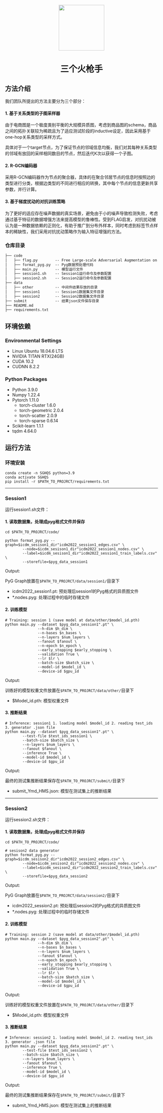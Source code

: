  <p align="center">
    <img src="https://www.hualigs.cn/image/6300e0e23c6f1.jpg" height="150">
</p>

<h1 align="center">
    三个火枪手
</h1>

## 方法介绍

我们团队所提出的方法主要分为三个部分：
#### 1. 基于关系类型的子图采样器
由于电商图是一个极度类别平衡的大规模异质图，考虑到商品图的schema，商品之间的拓扑关联较为稀疏且为了适应测试阶段的inductive设定，因此采用基于one-hop关系类型的采样方式。 

具体对于一个target节点，为了保证节点的邻域信息均衡，我们对其每种关系类型的邻域有放回的采样相同数目的节点，然后迭代K次以获得一个子图。
#### 2. R-GCN编码器
采用R-GCN编码器作为节点的聚合器，具体的在聚合邻居节点的信息时按照边的类型进行分类，根据边类型的不同进行相应的转换，其中每个节点的信息更新共享参数，并行计算。
#### 3. 基于梯度扰动的对抗训练策略
为了更好的适应存在噪声数据的真实场景，避免由于小的噪声导致检测失败，考虑通过基于特征的数据增强方法来提高模型的鲁棒性。受到FLAG启发，对抗扰动被认为是一种数据依赖的正则化，有助于推广到分布外样本，同时考虑到标签节点样本的稀缺性，我们采用对抗扰动策略作为输入特征增强的方法。


### 仓库目录
```markdown
├── code
│   ├── flag.py        -- Free Large-scale Adversarial Augmentation on Graphs
│   ├── format_pyg.py  -- Pyg数据预处理代码
│   ├── main.py        -- 模型运行文件
│   ├── session1.sh    -- Session1运行命令及参数配置
│   ├── session2.sh    -- Session2运行命令及参数配置
├── data
│   ├── other          -- 中间件结果存放的目录
│   ├── session1       -- Session1数据集文件目录
│   ├── session2       -- Session2数据集文件目录
├── submit             -- 结果json文件保存目录
├── README.md
├── requirements.txt
```

## 环境依赖

### Environmental Settings
- Linux Ubuntu 18.04.6 LTS 
- NVIDIA TITAN RTX(24GB)
- CUDA 10.2
- CUDNN 8.2.2

### Python Packages
- Python 3.9.0
- Numpy 1.22.4
- Pytorch 1.11.0
  - torch-cluster 1.6.0 
  - torch-geometric 2.0.4
  - torch-scatter 2.0.9 
  - torch-sparse 0.6.14
- Scikit-learn 1.1.1
- tqdm 4.64.0

## 运行方法

### 环境安装

```shell
conda create -n SGHQS python=3.9
conda activate SGHQS
pip install -r $PATH_TO_PROJRCT/requirements.txt
```

---
### Session1

运行session1.sh文件：

#### 1. 读取数据集，处理成pyg格式文件并保存

```shell
cd $PATH_TO_PROJRCT/code/

python format_pyg.py --graph=$icdm_sesison1_dir"icdm2022_session1_edges.csv" \
        --node=$icdm_sesison1_dir"icdm2022_session1_nodes.csv" \
        --label=$icdm_sesison1_dir"icdm2022_session1_train_labels.csv" \
        --storefile=$pyg_data_session1
```
Output:

PyG Graph放置在`$PATH_TO_PROJRCT/data/session1/`目录下

- icdm2022_session1.pt: 预处理后session1的Pyg格式的异质图文件
- *.nodes.pyg: 处理过程中的临时存储文件

#### 2. 训练模型

```shell
# Training: session 1 (save model at data/other/$model_id.pth)
python main.py --dataset $pyg_data_session1".pt" \
               --h-dim $h_dim \
               --n-bases $n_bases \
               --n-layers $num_layers \
               --fanout $fanout \
               --n-epoch $n_epoch \
               --early_stopping $early_stopping \
               --validation True \
               --lr $lr \
               --batch-size $batch_size \
               --model-id $model_id \
               --device-id $gpu_id
```
Output:

训练好的模型权重文件放置在`$PATH_TO_PROJRCT/data/other/`目录下

- $Model_id.pth: 模型权重文件

#### 3. 推断结果

```shell
# Inference: session1 1. loading model $model_id 2. reading test_ids 3. generator .json file
python main.py --dataset $pyg_data_session1".pt" \
        --test-file $test_ids_session1 \
        --batch-size $batch_size \
        --n-layers $num_layers \
        --fanout $fanout \
        --inference True \
        --model-id $model_id \
        --device-id $gpu_id
```
Output:

最终的测试集推断结果保存在`$PATH_TO_PROJRCT/submit/`目录下

- submit_Ymd_HMS.json: 模型在测试集上的推断结果

---
### Session2

运行session2.sh文件：

#### 1. 读取数据集，处理成pyg格式文件并保存

```shell
cd $PATH_TO_PROJRCT/code/

# sesison2 data generator
python format_pyg.py --graph=$icdm_sesison2_dir"icdm2022_session2_edges.csv" \
        --node=$icdm_sesison2_dir"icdm2022_session2_nodes.csv" \
        --label=$icdm_sesison2_dir"icdm2022_session2_train_labels.csv" \
        --storefile=$pyg_data_session2
```
Output:

PyG Graph放置在`$PATH_TO_PROJRCT/data/session2/`目录下

- icdm2022_session2.pt: 预处理后session2的Pyg格式的异质图文件
- *.nodes.pyg: 处理过程中的临时存储文件

#### 2. 训练模型

```shell
# Training: session 2 (save model at data/other/$model_id.pth)
python main.py --dataset $pyg_data_session2".pt" \
               --h-dim $h_dim \
               --n-bases $n_bases \
               --n-layers $num_layers \
               --fanout $fanout \
               --n-epoch $n_epoch \
               --early_stopping $early_stopping \
               --validation True \
               --lr $lr \
               --batch-size $batch_size \
               --model-id $model_id \
               --device-id $gpu_id
```
Output:

训练好的模型权重文件放置在`$PATH_TO_PROJRCT/data/other/`目录下

- $Model_id.pth: 模型权重文件

#### 3. 推断结果

```shell
# Inference: session2 1. loading model $model_id 2. reading test_ids 3. generator .json file
python main.py --dataset $pyg_data_session2".pt" \
        --test-file $test_ids_session2 \
        --batch-size $batch_size \
        --n-layers $num_layers \
        --fanout $fanout \
        --inference True \
        --model-id $model_id \
        --device-id $gpu_id
```
Output:

最终的测试集推断结果保存在`$PATH_TO_PROJRCT/submit/`目录下

- submit_Ymd_HMS.json: 模型在测试集上的推断结果

